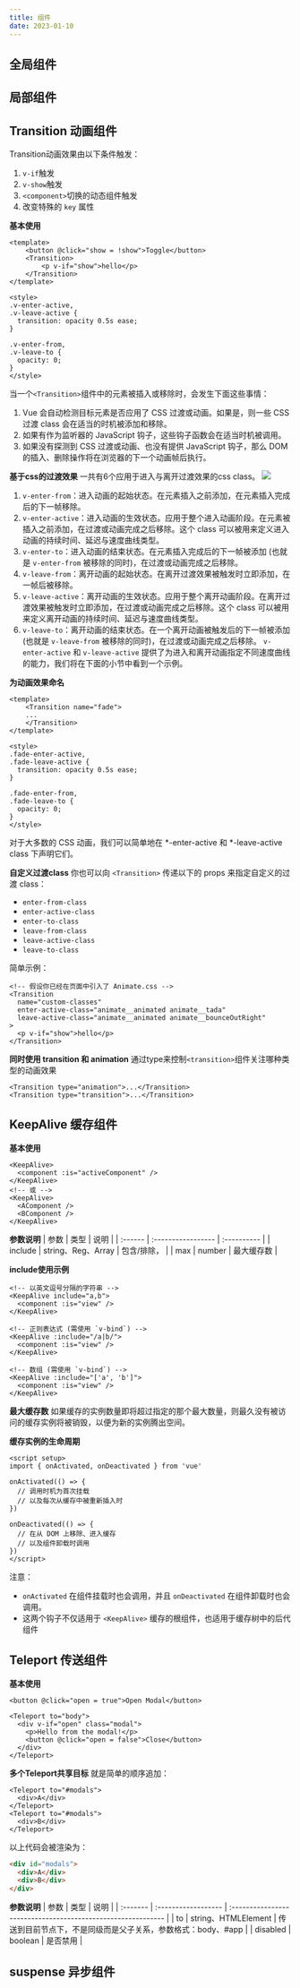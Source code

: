 ```yaml
---
title: 组件
date: 2023-01-10
---
```


## 全局组件

## 局部组件

## Transition 动画组件

Transition动画效果由以下条件触发：
1. `v-if`触发
2. `v-show`触发
3. `<component>`切换的动态组件触发
4. 改变特殊的 `key` 属性

**基本使用**
```vue
<template>
    <button @click="show = !show">Toggle</button>
    <Transition>
        <p v-if="show">hello</p>
    </Transition>
</template>

<style>
.v-enter-active,
.v-leave-active {
  transition: opacity 0.5s ease;
}

.v-enter-from,
.v-leave-to {
  opacity: 0;
}
</style>
```

当一个`<Transition>`组件中的元素被插入或移除时，会发生下面这些事情：
1. Vue 会自动检测目标元素是否应用了 CSS 过渡或动画。如果是，则一些 CSS 过渡 class 会在适当的时机被添加和移除。
2. 如果有作为监听器的 JavaScript 钩子，这些钩子函数会在适当时机被调用。
3. 如果没有探测到 CSS 过渡或动画、也没有提供 JavaScript 钩子，那么 DOM 的插入、删除操作将在浏览器的下一个动画帧后执行。

**基于css的过渡效果**
一共有6个应用于进入与离开过渡效果的css class。
![](./images/css-class.png)
1. `v-enter-from`：进入动画的起始状态。在元素插入之前添加，在元素插入完成后的下一帧移除。
2. `v-enter-active`：进入动画的生效状态。应用于整个进入动画阶段。在元素被插入之前添加，在过渡或动画完成之后移除。这个 class 可以被用来定义进入动画的持续时间、延迟与速度曲线类型。
3. `v-enter-to`：进入动画的结束状态。在元素插入完成后的下一帧被添加 (也就是 `v-enter-from` 被移除的同时)，在过渡或动画完成之后移除。
4. `v-leave-from`：离开动画的起始状态。在离开过渡效果被触发时立即添加，在一帧后被移除。
5. `v-leave-active`：离开动画的生效状态。应用于整个离开动画阶段。在离开过渡效果被触发时立即添加，在过渡或动画完成之后移除。这个 class 可以被用来定义离开动画的持续时间、延迟与速度曲线类型。
6. `v-leave-to`：离开动画的结束状态。在一个离开动画被触发后的下一帧被添加 (也就是 `v-leave-from` 被移除的同时)，在过渡或动画完成之后移除。
`v-enter-active` 和 `v-leave-active` 提供了为进入和离开动画指定不同速度曲线的能力，我们将在下面的小节中看到一个示例。

**为动画效果命名**
```vue
<template>
    <Transition name="fade">
    ...
    </Transition>
</template>

<style>
.fade-enter-active,
.fade-leave-active {
  transition: opacity 0.5s ease;
}

.fade-enter-from,
.fade-leave-to {
  opacity: 0;
}
</style>

```

对于大多数的 CSS 动画，我们可以简单地在 *-enter-active 和 *-leave-active class 下声明它们。

**自定义过渡class**
你也可以向 `<Transition>` 传递以下的 props 来指定自定义的过渡 class：
- `enter-from-class`
- `enter-active-class`
- `enter-to-class`
- `leave-from-class`
- `leave-active-class`
- `leave-to-class`

简单示例：
```vue
<!-- 假设你已经在页面中引入了 Animate.css -->
<Transition
  name="custom-classes"
  enter-active-class="animate__animated animate__tada"
  leave-active-class="animate__animated animate__bounceOutRight"
>
  <p v-if="show">hello</p>
</Transition>

```

**同时使用 transition 和 animation**
通过type来控制`<transition>`组件关注哪种类型的动画效果
```vue
<Transition type="animation">...</Transition>
<Transition type="transition">...</Transition>
```

## KeepAlive 缓存组件

**基本使用**
```vue
<KeepAlive>
  <component :is="activeComponent" />
</KeepAlive>
<!-- 或 -->
<KeepAlive>
  <AComponent />
  <BComponent />
</KeepAlive>
```
**参数说明**
| 参数    | 类型               | 说明        |
| :------ | :----------------- | :---------- |
| include | string、Reg、Array | 包含/排除， |
| max     | number             | 最大缓存数  |

**include使用示例**
```vue
<!-- 以英文逗号分隔的字符串 -->
<KeepAlive include="a,b">
  <component :is="view" />
</KeepAlive>

<!-- 正则表达式 (需使用 `v-bind`) -->
<KeepAlive :include="/a|b/">
  <component :is="view" />
</KeepAlive>

<!-- 数组 (需使用 `v-bind`) -->
<KeepAlive :include="['a', 'b']">
  <component :is="view" />
</KeepAlive>

```

**最大缓存数**
如果缓存的实例数量即将超过指定的那个最大数量，则最久没有被访问的缓存实例将被销毁，以便为新的实例腾出空间。

**缓存实例的生命周期**
```vue
<script setup>
import { onActivated, onDeactivated } from 'vue'

onActivated(() => {
  // 调用时机为首次挂载
  // 以及每次从缓存中被重新插入时
})

onDeactivated(() => {
  // 在从 DOM 上移除、进入缓存
  // 以及组件卸载时调用
})
</script>

```

注意：
- `onActivated` 在组件挂载时也会调用，并且 `onDeactivated` 在组件卸载时也会调用。
- 这两个钩子不仅适用于 `<KeepAlive>` 缓存的根组件，也适用于缓存树中的后代组件

## Teleport 传送组件

**基本使用**
```vue
<button @click="open = true">Open Modal</button>

<Teleport to="body">
  <div v-if="open" class="modal">
    <p>Hello from the modal!</p>
    <button @click="open = false">Close</button>
  </div>
</Teleport>
```

**多个Teleport共享目标**
就是简单的顺序追加：
```vue
<Teleport to="#modals">
  <div>A</div>
</Teleport>
<Teleport to="#modals">
  <div>B</div>
</Teleport>
```
以上代码会被渲染为：
```html
<div id="modals">
  <div>A</div>
  <div>B</div>
</div>

```

**参数说明**
| 参数     | 类型                | 说明                                                         |
| :------- | :------------------ | :----------------------------------------------------------- |
| to       | string、HTMLElement | 传送到目前节点下，不是同级而是父子关系，参数格式：body、#app |
| disabled | boolean             | 是否禁用                                                     |

## suspense 异步组件

